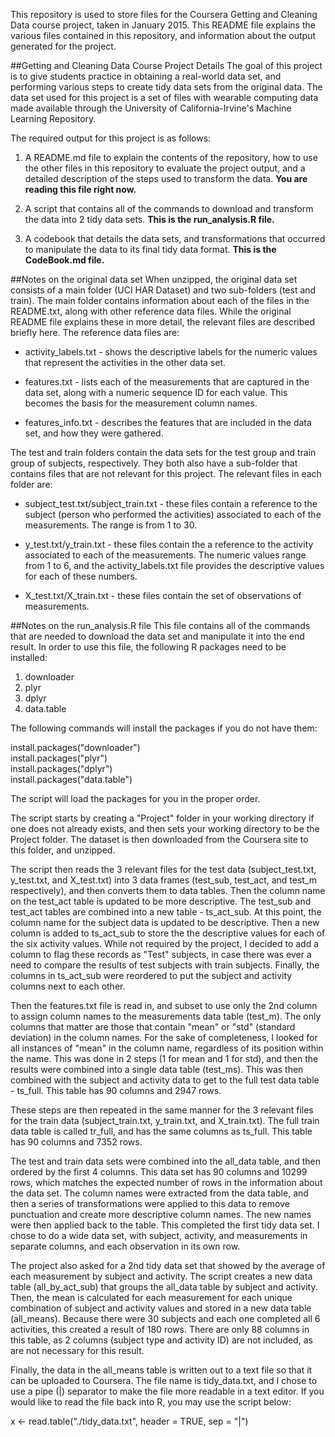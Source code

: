 This repository is used to store files for the Coursera Getting and Cleaning Data course project, taken in January 2015.  This README file explains the various files contained in this repository, and information about the output generated for the project.

##Getting and Cleaning Data Course Project Details
The goal of this project is to give students practice in obtaining a real-world data set, and performing various steps to create tidy data sets from the original data.  The data set used for this project is a set of files with wearable computing data made available through the University of California-Irvine's Machine Learning Repository.  

The required output for this project is as follows:

1. A README.md file to explain the contents of the repository, how to use the other files in this repository to evaluate the project output, and a detailed description of the steps used to transform the data.  **You are reading this file right now.**

2. A script that contains all of the commands to download and transform the data into 2 tidy data sets.  **This is the run_analysis.R file.**

3. A codebook that details the data sets, and transformations that occurred to manipulate the data to its final tidy data format.  **This is the CodeBook.md file.**

##Notes on the original data set
When unzipped, the original data set consists of a main folder (UCI HAR Dataset) and two sub-folders (test and train).  The main folder contains information about each of the files in the README.txt, along with other reference data files.  While the original README file explains these in more detail, the relevant files are described briefly here.  The reference data files are:

* activity_labels.txt - shows the descriptive labels for the numeric values that represent the activities in the other data set.

* features.txt - lists each of the measurements that are captured in the data set, along with a numeric sequence ID for each value.  This becomes the basis for the measurement column names.

* features_info.txt - describes the features that are included in the data set, and how they were gathered.

The test and train folders contain the data sets for the test group and train group of subjects, respectively.  They both also have a sub-folder that contains files that are not relevant for this project.  The relevant files in each folder are:

* subject_test.txt/subject_train.txt - these files contain a reference to the subject (person who performed the activities) associated to each of the measurements.  The range is from 1 to 30.

* y_test.txt/y_train.txt - these files contain the a reference to the activity associated to each of the measurements.  The numeric values range from 1 to 6, and the activity_labels.txt file provides the descriptive values for each of these numbers.

* X_test.txt/X_train.txt - these files contain the set of observations of measurements.  

##Notes on the run_analysis.R file
This file contains all of the commands that are needed to download the data set and manipulate it into the end result.  In order to use this file, the following R packages need to be installed:

1. downloader
2. plyr
3. dplyr
4. data.table

The following commands will install the packages if you do not have them:

install.packages("downloader")    
install.packages("plyr")    
install.packages("dplyr")   
install.packages("data.table")  

The script will load the packages for you in the proper order.

The script starts by creating a "Project" folder in your working directory if one does not already exists, and then sets your working directory to be the Project folder.  The dataset is then downloaded from the Coursera site to this folder, and unzipped.

The script then reads the 3 relevant files for the test data (subject_test.txt, y_test.txt, and X_test.txt) into 3 data frames (test_sub, test_act, and test_m respectively), and then converts them to data tables.  Then the column name on the test_act table is updated to be more descriptive.  The test_sub and test_act tables are combined into a new table - ts_act_sub.  At this point, the column name for the subject data is updated to be descriptive.  Then a new column is added to ts_act_sub to store the the descriptive values for each of the six activity values.  While not required by the project, I decided to add a column to flag these records as "Test" subjects, in case there was ever a need to compare the results of test subjects with train subjects.  Finally, the columns in ts_act_sub were reordered to put the subject and activity columns next to each other.

Then the features.txt file is read in, and subset to use only the 2nd column to assign column names to the measurements data table (test_m).  The only columns that matter are those that contain "mean" or "std" (standard deviation) in the column names.  For the sake of completeness, I looked for all instances of "mean" in the column name, regardless of its position within the name.  This was done in 2 steps (1 for mean and 1 for std), and then the results were combined into a single data table (test_ms).   This was then combined with the subject and activity data to get to the full test data table - ts_full.  This table has 90 columns and 2947 rows.

These steps are then repeated in the same manner for the 3 relevant files for the train data (subject_train.txt, y_train.txt, and X_train.txt).  The full train data table is called tr_full, and has the same columns as ts_full.  This table has 90 columns and 7352 rows.  

The test and train data sets were combined into the all_data table, and then ordered by the first 4 columns.  This data set has 90 columns and 10299 rows, which matches the expected number of rows in the information about the data set. The column names were extracted from the data table, and then a series of transformations were applied to this data to remove punctuation and create more descriptive column names.  The new names were then applied back to the table.  This completed the first tidy data set.  I chose to do a wide data set, with subject, activity, and measurements in separate columns, and each observation in its own row.

The project also asked for a 2nd tidy data set that showed by the average of each measurement by subject and activity.  The script creates a new data table (all_by_act_sub) that groups the all_data table by subject and activity.  Then, the mean is calculated for each measurement for each unique combination of subject and activity values and stored in a new data table (all_means).  Because there were 30 subjects and each one completed all 6 activities, this created a result of 180 rows.  There are only 88 columns in this table, as 2 columns (subject type and activity ID) are not included, as are not necessary for this result.

Finally, the data in the all_means table is written out to a text file so that it can be uploaded to Coursera.  The file name is tidy_data.txt, and I chose to use a pipe (|) separator to make the file more readable in a text editor.  If you would like to read the file back into R, you may use the script below:

x <- read.table("./tidy_data.txt", header = TRUE, sep = "|")






